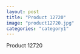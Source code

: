 ```yaml
---
layout: post
title: "Product 12720"
image: "product12720.jpg"
categories: "category1"
---
```

Product 12720
